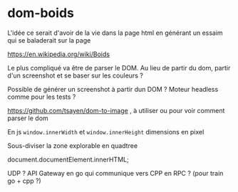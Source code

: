 # dom-boids

L'idée ce serait d'avoir de la vie dans la page html en générant un essaim qui se baladerait sur la page

https://en.wikipedia.org/wiki/Boids

Le plus compliqué va être de parser le DOM. Au lieu de partir du dom, partir d'un screenshot et se baser sur les couleurs ?



Possible de générer un screenshot à partir dun DOM ? Moteur headless comme pour les tests ?

https://github.com/tsayen/dom-to-image  , à utiliser ou pour voir comment parser le dom

En js `window.innerWidth` et `window.innerHeight` dimensions en pixel

Sous-diviser la zone explorable en quadtree

document.documentElement.innerHTML;

UDP ?  API Gateway en go qui communique vers CPP en RPC ? (pour train go + cpp ?)

